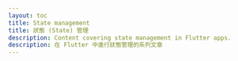 ```yaml
---
layout: toc
title: State management
title: 狀態 (State) 管理
description: Content covering state management in Flutter apps.
description: 在 Flutter 中進行狀態管理的系列文章
---
```


